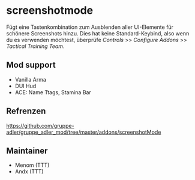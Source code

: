 # screenshotmode

Fügt eine Tastenkombination zum Ausblenden aller UI-Elemente für schönere Screenshots hinzu. Dies hat keine Standard-Keybind, also wenn du es verwenden möchtest, überprüfe *Controls* >> *Configure Addons* >> *Tactical Training Team*.

## Mod support

* Vanilla Arma
* DUI Hud
* ACE: Name Ttags, Stamina Bar

## Refrenzen

<https://github.com/gruppe-adler/gruppe_adler_mod/tree/master/addons/screenshotMode>

## Maintainer

* Menom (TTT)
* Andx (TTT)
